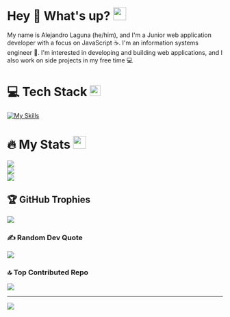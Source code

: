 # Hey 👋 What's up? <img src="https://media.giphy.com/media/WUlplcMpOCEmTGBtBW/giphy.gif" width="30">
My name is Alejandro Laguna (he/him), and I'm a Junior web application developer with a focus on JavaScript ☕. I'm an information systems engineer 🦾. I'm interested in developing and building web applications, and I also work on side projects in my free time 💻

# 💻 Tech Stack <img src="https://media2.giphy.com/media/QssGEmpkyEOhBCb7e1/giphy.gif?cid=ecf05e47a0n3gi1bfqntqmob8g9aid1oyj2wr3ds3mg700bl&rid=giphy.gif" width ="25">
[![My Skills](https://skillicons.dev/icons?i=html,css,bootstrap,materialui,javascript,typescript,git,github,npm,react,vite,nodejs,expressjs,mongodb,postgresql,prisma,firebase,docker,netlify,aws,heroku,markdown,postman,vscode,windows,powershell,linux,ubuntu&theme=dark&perline=15)](https://skillicons.dev)
          
# 🔥 My Stats <img src="https://media.giphy.com/media/iY8CRBdQXODJSCERIr/giphy.gif" width="30px">
![](https://github-readme-stats.vercel.app/api?username=Aleejandro26&theme=dracula&hide_border=false&include_all_commits=true&count_private=true)<br/>
![](https://github-readme-streak-stats.herokuapp.com/?user=Aleejandro26&theme=dracula&hide_border=false)<br/>
![](https://github-readme-stats.vercel.app/api/top-langs/?username=Aleejandro26&theme=dracula&hide_border=false&include_all_commits=true&count_private=true&layout=compact)

## 🏆 GitHub Trophies
![](https://github-profile-trophy.vercel.app/?username=Aleejandro26&theme=monokai&no-frame=false&no-bg=false&margin-w=4)

### ✍️ Random Dev Quote
![](https://quotes-github-readme.vercel.app/api?type=horizontal&theme=merko)

### 🔝 Top Contributed Repo
![](https://github-contributor-stats.vercel.app/api?username=Aleejandro26&limit=5&theme=shadow_blue&combine_all_yearly_contributions=true)

---
[![](https://visitcount.itsvg.in/api?id=Aleejandro26&icon=3&color=3)](https://visitcount.itsvg.in)

<!-- Proudly created with GPRM ( https://gprm.itsvg.in ) -->
